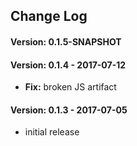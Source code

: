 ## Change Log 

#### Version: 0.1.5-SNAPSHOT 


#### Version: 0.1.4 - 2017-07-12
- **Fix:** broken JS artifact


#### Version: 0.1.3 - 2017-07-05
- initial release

